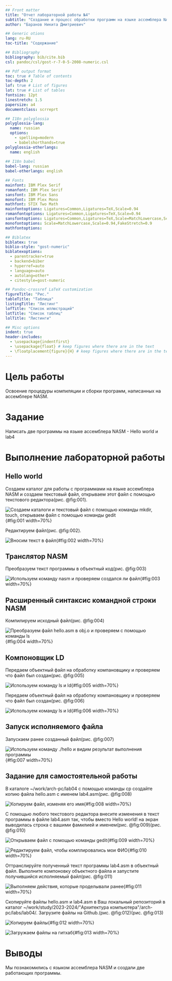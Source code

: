 ```yaml
---
## Front matter
title: "Отчет лабораторной работы №4"
subtitle: "Создание и процесс обработки программ на языке ассемблера NASM"
author: "Баранов Никита Дмитриевич"

## Generic otions
lang: ru-RU
toc-title: "Содержание"

## Bibliography
bibliography: bib/cite.bib
csl: pandoc/csl/gost-r-7-0-5-2008-numeric.csl

## Pdf output format
toc: true # Table of contents
toc-depth: 2
lof: true # List of figures
lot: true # List of tables
fontsize: 12pt
linestretch: 1.5
papersize: a4
documentclass: scrreprt

## I18n polyglossia
polyglossia-lang:
  name: russian
  options:
	- spelling=modern
	- babelshorthands=true
polyglossia-otherlangs:
  name: english
  
## I18n babel
babel-lang: russian
babel-otherlangs: english

## Fonts
mainfont: IBM Plex Serif
romanfont: IBM Plex Serif
sansfont: IBM Plex Sans
monofont: IBM Plex Mono
mathfont: STIX Two Math
mainfontoptions: Ligatures=Common,Ligatures=TeX,Scale=0.94
romanfontoptions: Ligatures=Common,Ligatures=TeX,Scale=0.94
sansfontoptions: Ligatures=Common,Ligatures=TeX,Scale=MatchLowercase,Scale=0.94
monofontoptions: Scale=MatchLowercase,Scale=0.94,FakeStretch=0.9
mathfontoptions:

## Biblatex
biblatex: true
biblio-style: "gost-numeric"
biblatexoptions:
  - parentracker=true
  - backend=biber
  - hyperref=auto
  - language=auto
  - autolang=other*
  - citestyle=gost-numeric

## Pandoc-crossref LaTeX customization
figureTitle: "Рис."
tableTitle: "Таблица"
listingTitle: "Листинг"
lofTitle: "Список иллюстраций"
lotTitle: "Список таблиц"
lolTitle: "Листинги"

## Misc options
indent: true
header-includes:
  - \usepackage{indentfirst}
  - \usepackage{float} # keep figures where there are in the text
  - \floatplacement{figure}{H} # keep figures where there are in the text
---
```


# Цель работы

Освоение процедуры компиляции и сборки программ, написанных на ассемблере NASM.

# Задание

Написать две программы на языке ассемблера NASM - Hello world и lab4

# Выполнение лабораторной работы

## Hello world

Создаем каталог для работы с программами на языке ассемблера NASM и создаем текстовый файл, открываем этот файл с помощью текстового редактора(рис. @fig:001).

![Создаем каталоги и текстовый файл с помощью команды mkdir, touch, открываем файл с помощью команды gedit](image/1.jpg){#fig:001 width=70%}

Редактируем файл(рис. @fig:002).

![Вносим текст в файл](image/2.jpg){#fig:002 width=70%}

## Транслятор NASM

Преобразуем текст программы в объектный код(рис. @fig:003)

![Иcпользуем команду nasm и проверяем создался ли файл](image/3.jpg){#fig:003 width=70%}

## Расширенный синтаксис командной строки NASM

Компилируем исходный файл(рис. @fig:004)

![Преобразуем файл hello.asm в obj.o и проверяем с помощью команды ls](image/4.jpg){#fig:004 width=70%}

## Компоновщик LD


Передаем объектный файл на обработку компановщику и проверяем что файл был создан(рис. @fig:005)

![Используем команду ls и ld](image/5.jpg){#fig:005 width=70%}

Передаем объектный файл на обработку компановщику и проверяем что файл был создан(рис. @fig:006)

![Используем команду ls и ld](image/6.jpg){#fig:006 width=70%}

## Запуск исполняемого файла

Запускаем ранее созданный файл(рис. @fig:007)

![Используем команду ./hello и видим результат выполнения программы](image/7.jpg){#fig:007 width=70%}

## Задание для самостоятельной работы

В каталоге ~/work/arch-pc/lab04 с помощью команды cp создайте копию файла hello.asm с именем lab4.asm(рис. @fig:008)

![Копируем файл, изменяя его имя](image/8.jpg){#fig:008 width=70%}

С помощью любого текстового редактора внесите изменения в текст программы в
файле lab4.asm так, чтобы вместо Hello world! на экран выводилась строка с вашими
фамилией и именем(рис. @fig:009)(рис. @fig:010)

![Открываем файл с помощью команды gedit](image/9.jpg){#fig:009 width=70%}

![Редактируем файл, чтобы комплировались мои ФИО](image/10.jpg){#fig:010 width=70%}

Оттранслируйте полученный текст программы lab4.asm в объектный файл. Выполните
компоновку объектного файла и запустите получившийся исполняемый файл(рис. @fig:011)

![Выполняем действия, которые проделывали ранее](image/11.jpg){#fig:011 width=70%}

Скопируйте файлы hello.asm и lab4.asm в Ваш локальный репозиторий в каталог ~/work/study/2023-2024/"Архитектура компьютера"/arch-pc/labs/lab04/. Загрузите файлы на Github.(рис. @fig:012)(рис. @fig:013)

![Копируем файлы](image/12.jpg){#fig:012 width=70%}

![Загружаем файлы на гитхаб](image/13.jpg){#fig:013 width=70%}

# Выводы

Мы познакомились с языком ассемблера NASM и создали две работающих программы.


